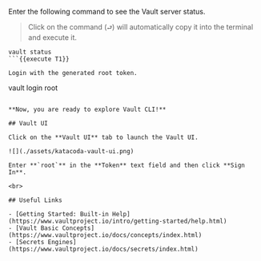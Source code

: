 Enter the following command to see the Vault server status.  

> Click on the command (`⮐`) will automatically copy it into the terminal and execute it.

```
vault status
```{{execute T1}}

Login with the generated root token.

```
vault login root
```{{execute T1}}

**Now, you are ready to explore Vault CLI!**

## Vault UI

Click on the **Vault UI** tab to launch the Vault UI.

![](./assets/katacoda-vault-ui.png)

Enter **`root`** in the **Token** text field and then click **Sign In**. 

<br>

## Useful Links

- [Getting Started: Built-in Help](https://www.vaultproject.io/intro/getting-started/help.html)
- [Vault Basic Concepts](https://www.vaultproject.io/docs/concepts/index.html)
- [Secrets Engines](https://www.vaultproject.io/docs/secrets/index.html)
